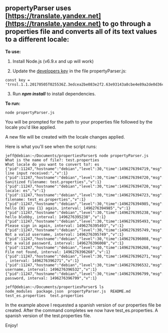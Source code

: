 
## propertyParser uses [https://translate.yandex.net](https://translate.yandex.net) to go through a properties file and converts all of its text values to a different locale:

**To use:**

1. Install Node.js (v6.9.x and up will work)

2. Update the [developers key](https://translate.yandex.com/developers/keys) in the file propertyParser.js:

```
const key = 'trnsl.1.1.20170505T025536Z.3edcea2be083e2f2.63e93143a8cbe4e89a2de0d36c0bbb7c4259f2d6';
```

3. Run ***npm install*** to install dependencies.


**To run:**
```
node propertyParser.js
```

You will be prompted for the path to your properties file followed by the locale you'd like applied. 

A new file will be created with the locale changes applied.

Here is what you'll see when the script runs:
```
jeff@debian:~/Documents/propertiesParser$ node propertyParser.js 
What is the name of file?: test.properties
What locale do you want to convert to?: es
{"pid":11247,"hostname":"debian","level":30,"time":1496276394719,"msg":"Command-line input received:","v":1}
{"pid":11247,"hostname":"debian","level":30,"time":1496276394720,"msg":"  Sanitized filename: test.properties","v":1}
{"pid":11247,"hostname":"debian","level":30,"time":1496276394720,"msg":"  locale: es","v":1}
{"pid":11247,"hostname":"debian","level":30,"time":1496276394723,"msg":"New filename: test_es.properties","v":1}
{"pid":11247,"hostname":"debian","level":30,"time":1496276394985,"msg":"Processing: hello {0} you {1} again, interval: 1496276394985","v":1}
{"pid":11247,"hostname":"debian","level":30,"time":1496276395238,"msg":"Processing: hello blobby, interval: 1496276395238","v":1}
{"pid":11247,"hostname":"debian","level":30,"time":1496276395493,"msg":"Processing: Please sign in again, interval: 1496276395493","v":1}
{"pid":11247,"hostname":"debian","level":30,"time":1496276395749,"msg":"Processing: Not a valid username, interval: 1496276395749","v":1}
{"pid":11247,"hostname":"debian","level":30,"time":1496276396008,"msg":"Processing: Not a valid password, interval: 1496276396008","v":1}
{"pid":11247,"hostname":"debian","level":30,"time":1496276396268,"msg":"Processing: File not found, interval: 1496276396268","v":1}
{"pid":11247,"hostname":"debian","level":30,"time":1496276396271,"msg":"Processing: , interval: 1496276396271","v":1}
{"pid":11247,"hostname":"debian","level":30,"time":1496276396532,"msg":"Processing: username, interval: 1496276396532","v":1}
{"pid":11247,"hostname":"debian","level":30,"time":1496276396799,"msg":"Processing: password, interval: 1496276396799","v":1}

jeff@debian:~/Documents/propertiesParser$ ls
node_modules  package.json  propertyParser.js  README.md  test_es.properties  test.properties
```
In the example above I requested a spanish version of our properties file be created.  After the command completes we now have test_es.properties.  A spanish version of the test.properties file.

Enjoy!

